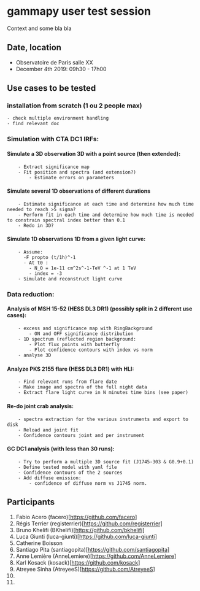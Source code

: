 # gammapy user test session

Context and some bla bla

## Date, location

- Observatoire de Paris salle XX
- December 4th 2019: 09h30 - 17h00

## Use cases to be tested

### installation from scratch (1 ou 2 people max)
    - check multiple environment handling 
    - find relevant doc 

### Simulation with CTA DC1 IRFs:
   
#### Simulate a 3D observation 3D with a point source (then extended):
        - Extract significance map
        - Fit position and spectra (and extension?) 
            - Estimate errors on parameters

#### Simulate several 1D observations of different durations
        - Estimate significance at each time and determine how much time needed to reach >5 sigma?
        - Perform fit in each time and determine how much time is needed to constrain spectral index better than 0.1
        - Redo in 3D?
#### Simulate 1D observations 1D from a given light curve:
        - Assume:
          -F propto (t/1h)^-1
          - At t0 :
            - N_O = 1e-11 cm^2s^-1-TeV ^-1 at 1 TeV 
            - index = -3
        - Simulate and reconstruct light curve

### Data reduction:

#### Analysis of MSH 15-52 (HESS DL3 DR1) (possibly split in 2 different use cases):
        - excess and significance map with RingBackground
            - ON and OFF significance distribution
        - 1D spectrum (reflected region background:
            - Plot flux points with butterfly
            - Plot confidence contours with index vs norm
        - analyse 3D
     
#### Analyze PKS 2155 flare (HESS DL3 DR1) with HLI:
        - Find relevant runs from flare date
        - Make image and spectra of the full night data 
        - Extract flare light curve in N minutes time bins (see paper)

#### Re-do joint crab analysis:
        - spectra extraction for the various instruments and export to disk
        - Reload and joint fit
        - Confidence contours joint and per instrument 
    
#### GC DC1  analysis (with less than 30 runs):
        - Try to perform a multiple 3D source fit (J1745-303 & G0.9+0.1)
        - Define tested model with yaml file
        - Confidence contours of the 2 sources 
        - Add diffuse emission:
            - confidence of diffuse norm vs J1745 norm.


## Participants
 1. Fabio Acero (facero)[https://github.com/facero]
 2. Régis Terrier (registerrier)[https://github.com/registerrier]
 3. Bruno Khelifi (BKhelifi)[https://github.com/bkhelifi]
 4. Luca Giunti (luca-giunti)[https://github.com/luca-giunti]
 5. Catherine Boisson 
 6. Santiago Pita (santiagopita)[https://github.com/santiagopita]
 7. Anne Lemière (AnneLemiere)[https://github.com/AnneLemiere]
 8. Karl Kosack (kosack)[https://github.com/kosack]
 9. Atreyee Sinha (AtreyeeS)[https://github.com/AtreyeeS]
 10.
 11.
 

